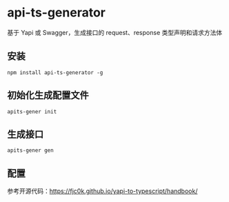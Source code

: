 # api-ts-generator

基于 Yapi 或 Swagger，生成接口的 request、response 类型声明和请求方法体

## 安装

`npm install api-ts-generator -g`

## 初始化生成配置文件

`apits-gener init`


## 生成接口

`apits-gener gen`


## 配置

参考开源代码：https://fjc0k.github.io/yapi-to-typescript/handbook/

